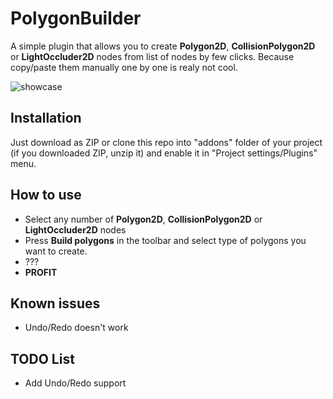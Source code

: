 # PolygonBuilder
 A simple plugin that allows you to create **Polygon2D**, **CollisionPolygon2D** or **LightOccluder2D** nodes from list of nodes by few clicks.
 Because copy/paste them manually one by one is realy not cool.
 
 ![showcase](https://github.com/Nefrace/PolygonBuilder/blob/master/show.gif)
 
## Installation
 Just download as ZIP or clone this repo into "addons" folder of your project (if you downloaded ZIP, unzip it) and enable it in "Project settings/Plugins" menu.
 
## How to use
- Select any number of **Polygon2D**, **CollisionPolygon2D** or **LightOccluder2D** nodes
- Press **Build polygons** in the toolbar and select type of polygons you want to create.
- ???
- **PROFIT**

## Known issues
- Undo/Redo doesn't work

## TODO List
- Add Undo/Redo support

